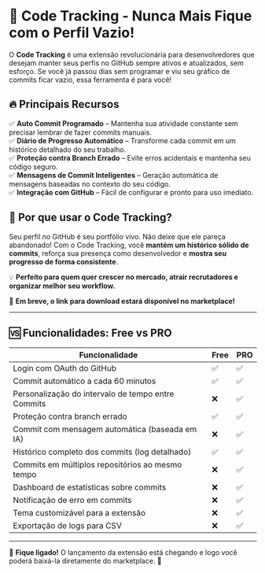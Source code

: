 # 🚀 Code Tracking - Nunca Mais Fique com o Perfil Vazio!

O **Code Tracking** é uma extensão revolucionária para desenvolvedores que desejam manter seus perfis no GitHub sempre ativos e atualizados, sem esforço. Se você já passou dias sem programar e viu seu gráfico de commits ficar vazio, essa ferramenta é para você!

## 🔥 Principais Recursos

✅ **Auto Commit Programado** – Mantenha sua atividade constante sem precisar lembrar de fazer commits manuais.  
✅ **Diário de Progresso Automático** – Transforme cada commit em um histórico detalhado do seu trabalho.  
✅ **Proteção contra Branch Errado** – Evite erros acidentais e mantenha seu código seguro.  
✅ **Mensagens de Commit Inteligentes** – Geração automática de mensagens baseadas no contexto do seu código.  
✅ **Integração com GitHub** – Fácil de configurar e pronto para uso imediato.  

## 🎯 Por que usar o Code Tracking?

Seu perfil no GitHub é seu portfólio vivo. Não deixe que ele pareça abandonado! Com o Code Tracking, você **mantém um histórico sólido de commits**, reforça sua presença como desenvolvedor e **mostra seu progresso de forma consistente**.

💡 **Perfeito para quem quer crescer no mercado, atrair recrutadores e organizar melhor seu workflow.**

🔗 **Em breve, o link para download estará disponível no marketplace!**

---

## 🆚 Funcionalidades: Free vs PRO

| Funcionalidade | Free | PRO |
|---------------|------|-----|
| Login com OAuth do GitHub | ✅ | ✅ |
| Commit automático a cada 60 minutos | ✅ | ✅ |
| Personalização do intervalo de tempo entre Commits | ❌ | ✅ |
| Proteção contra branch errado | ✅ | ✅ |
| Commit com mensagem automática (baseada em IA) | ❌ | ✅ |
| Histórico completo dos commits (log detalhado) | ✅ | ✅ |
| Commits em múltiplos repositórios ao mesmo tempo | ❌ | ✅ |
| Dashboard de estatísticas sobre commits | ❌ | ✅ |
| Notificação de erro em commits | ❌ | ✅ |
| Tema customizável para a extensão | ❌ | ✅ |
| Exportação de logs para CSV | ❌ | ✅ |

---

📌 **Fique ligado!** O lançamento da extensão está chegando e logo você poderá baixá-la diretamente do marketplace. 🚀

